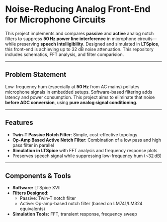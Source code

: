 # Noise-Reducing Analog Front-End for Microphone Circuits

This project implements and compares **passive** and **active** analog notch filters to suppress **50 Hz power line interference** in microphone circuits—while preserving **speech intelligibility**. Designed and simulated in **LTSpice**, this front-end is achieving up to 32 dB noise attenuation. This repository includes schematics, FFT analysis, and filter comparision.

---

## Problem Statement

Low-frequency hum (especially at **50 Hz** from AC mains) pollutes microphone signals in embedded setups. Software-based filtering adds latency and power consumption. This project aims to eliminate that noise **before ADC conversion**, using **pure analog signal conditioning**.

---

## Features

- **Twin-T Passive Notch Filter**: Simple, cost-effective topology  
- **Op-Amp Based Active Notch Filter**: Combination of a low pass and high pass filter in parallel 
- **Simulation in LTSpice** with FFT analysis and frequency response plots  
- Preserves speech signal while suppressing low-frequency hum (~32 dB)

---

## Components & Tools

- **Software:** LTSpice XVII  
- **Filters Designed:**  
  - Passive: Twin-T notch filter  
  - Active: Op-amp-based notch filter (based on LM741/LM324 equivalents)  
- **Simulation Tools:** FFT, transient response, frequency sweep

